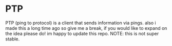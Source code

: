 # PTP
PTP (ping to protocol) is a client that sends information via pings. also i made this a long time ago so give me a break, if you would like to expand on the idea please do! im happy to update this repo.
NOTE: this is not super stable.
